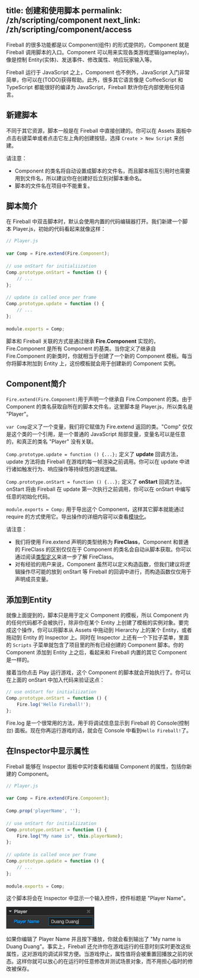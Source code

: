 title: 创建和使用脚本
permalink: /zh/scripting/component
next_link: /zh/scripting/component/access
---
Fireball 的很多功能都是以 Component(组件) 的形式提供的，Component 就是 Fireball 调用脚本的入口。Component 可以用来实现各类游戏逻辑(gameplay)，像是控制 Entity(实体)、发送事件、修改属性、响应玩家输入等。

Fireball 运行于 JavaScript 之上，Component 也不例外，JavaScript 入门非常简单，你可以在(TODO)获得帮助。此外，很多其它语言像是 CoffeeScript 和 TypeScript 都能很好的编译为 JavaScript，Fireball 默许你在内部使用任何语言。

## 新建脚本

不同于其它资源，脚本一般是在 Fireball 中直接创建的。你可以在 Assets 面板中点击右键菜单或者点击它左上角的创建按钮，选择 `Create > New Script` 来创建。

请注意：
- Component 的类名将自动设置成脚本的文件名，而且脚本相互引用时也需要用到文件名，所以建议你在创建好后立刻对脚本重命名。
- 脚本的文件名在项目中不能重复。

## 脚本简介

在 Fireball 中双击脚本时，默认会使用内置的代码编辑器打开。我们新建一个脚本 Player.js，初始的代码看起来就像这样：

```js
// Player.js

var Comp = Fire.extend(Fire.Component);

// use onStart for initialiization
Comp.prototype.onStart = function () {
    // ...
};

// update is called once per frame
Comp.prototype.update = function () {
    // ...
};

module.exports = Comp;
```

脚本和 Fireball 关联的方式是通过继承 **Fire.Component** 实现的，Fire.Component 是所有 Component 的基类。当你定义了继承自 Fire.Component 的新类时，你就相当于创建了一个新的 Component 模板。每当你将脚本附加到 Entity 上，这份模板就会用于创建新的 Component 实例。

## Component简介

`Fire.extend(Fire.Component)`用于声明一个继承自 Fire.Component 的类。由于 Component 的类名获取自所在的脚本文件名，这里脚本是 Player.js，所以类名是 "Player"。

`var Comp`定义了一个变量，我们将它赋值为 Fire.extend 返回的类。"Comp" 仅仅是这个类的一个引用，是一个普通的 JavaScript 局部变量，变量名可以是任意的，和真正的类名 "Player" 没有关联。

`Comp.prototype.update = function () {...};` 定义了 **update** 回调方法，update 方法将由 Fireball 在游戏的每一帧渲染之前调用。你可以在 update 中进行诸如触发行为、响应操作等持续性的游戏逻辑。

`Comp.prototype.onStart = function () {...};` 定义了 **onStart** 回调方法，onStart 将由 Fireball 在 update 第一次执行之前调用，你可以在 onStart 中编写任意的初始化代码。

`module.exports = Comp;`  用于导出这个 Component，这样其它脚本就能通过 require 的方式使用它。导出操作的详细内容可以查看[模块化](/zh/scripting/module)。

请注意：
- 我们将使用 Fire.extend 声明的类型统称为 **FireClass**，Component 和普通的 FireClass 的区别仅仅在于 Component 的类名会自动从脚本获取。你可以通过阅读[类型定义](/zh/scripting/class)来进一步了解 FireClass。
- 对有经验的用户来说，Component 虽然可以定义构造函数，但我们建议将逻辑操作尽可能的放到 onStart 等 Fireball 的回调中进行，而构造函数仅仅用于声明成员变量。

## 添加到Entity

就像上面提到的，脚本只是用于定义 Component 的模板，所以 Component 内的任何代码都不会被执行，除非你在某个 Entity 上创建了模板的实例对象。要完成这个操作，你可以将脚本从 Assets 中拖动到 Hierarchy 上的某个 Entity，或者拖动到 Entity 的 Inspector 上。同时在 Inspector 上还有一个下拉子菜单，里面的 `Scripts` 子菜单就包含了项目里的所有已经创建的 Component 脚本。你的 Component 添加到 Entity 上之后，看起来和 Fireball 内置的其它 Component 是一样的。 

接着当你点击 Play 运行游戏，这个 Component 的脚本就会开始执行了。你可以在上面的 onStart 中加入代码来验证这点：
```js
// use onStart for initialiization
Comp.prototype.onStart = function () {
    Fire.log('Hello Fireball!');
};
```
Fire.log 是一个很常用的方法，用于将调试信息显示到 Fireball 的 Console(控制台) 面板。现在你再运行游戏的话，就会在 Console 中看到`Hello Fireball!`了。

## 在Inspector中显示属性

Fireball 能够在 Inspector 面板中实时查看和编辑 Component 的属性，包括你新建的 Component。

```js
// Player.js

var Comp = Fire.extend(Fire.Component);

Comp.prop('playerName', '');

// use onStart for initialiization
Comp.prototype.onStart = function () {
    Fire.log("My name is", this.playerName);
};

// update is called once per frame
Comp.prototype.update = function () {
    // ...
};

module.exports = Comp;
```

这个脚本将会在 Inspector 中显示一个输入控件，控件标题是 "Player Name"。  

![player-name-in-inspector](img/player-name-in-inspector.png)

如果你编辑了 Player Name 并且按下播放，你就会看到输出了 "My name is Duang Duang"。事实上，Fireball 还允许你在游戏运行的任意时刻实时更改这些属性，这对游戏的调试非常方便。当游戏停止，属性值将会被重置回播放之前的状态。这样你就可以放心的在运行时任意修改并测试场景对象，而不用担心临时的修改被保存。
